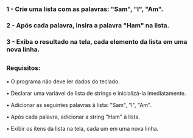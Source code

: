 ### 1 - Crie uma lista com as palavras: "Sam", "I", "Am".
### 2 - Após cada palavra, insira a palavra "Ham" na lista.
### 3 - Exiba o resultado na tela, cada elemento da lista em uma nova linha.
##
### Requisitos:

• O programa não deve ler dados do teclado.

• Declarar uma variável de lista de strings e inicializá-la imediatamente.

• Adicionar as seguintes palavras à lista: "Sam", "I", "Am".

• Após cada palavra, adicionar a string "Ham" à lista.

• Exibir os itens da lista na tela, cada um em uma nova linha.